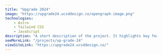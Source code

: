 ```yaml
---
title: "Upgrade 2024"
image: "https://upgrade24.ucsddesign.co/opengraph-image.png"
technologies:
    - Astro
    - Tailwind CSS
    - JavaScript
description: "A short description of the project. It highlights key features and technologies."
seeMoreLink: "/projects/up-grade-24"
viewSiteLink: "https://upgrade24.ucsddesign.co/"
---
```

